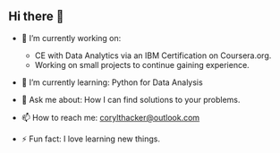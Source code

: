 ## Hi there 👋

- 🔭 I’m currently working on:
  - CE with Data Analytics via an IBM Certification on Coursera.org.
  - Working on small projects to continue gaining experience.

- 🌱 I’m currently learning: Python for Data Analysis

- 💬 Ask me about: How I can find solutions to your problems.

- 📫 How to reach me: <corylthacker@outlook.com>

- ⚡ Fun fact: I love learning new things.

<!--
**AnalystCory/AnalystCory** is a ✨ _special_ ✨ repository because its `README.md` (this file) appears on your GitHub profile.
